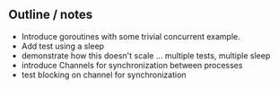 ## Outline / notes

- Introduce goroutines with some trivial concurrent example.
- Add test using a sleep
- demonstrate how this doesn't scale ... multiple tests, multiple sleep
- introduce Channels for synchronization between processes
- test blocking on channel for synchronization